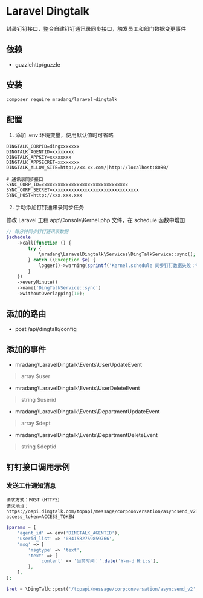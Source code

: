 # Laravel Dingtalk

封装钉钉接口，整合自建钉钉通讯录同步接口，触发员工和部门数据变更事件

## 依赖
- guzzlehttp/guzzle

## 安装
```
composer require mradang/laravel-dingtalk
```

## 配置
1. 添加 .env 环境变量，使用默认值时可省略
```
DINGTALK_CORPID=dingxxxxxxx
DINGTALK_AGENTID=xxxxxxxx
DINGTALK_APPKEY=xxxxxxxx
DINGTALK_APPSECRET=xxxxxxxx
DINGTALK_ALLOW_SITE=http://xx.xx.com/|http://localhost:8080/

# 通讯录同步接口
SYNC_CORP_ID=xxxxxxxxxxxxxxxxxxxxxxxxxxxxxxxx
SYNC_CORP_SECRET=xxxxxxxxxxxxxxxxxxxxxxxxxxxxxxxx
SYNC_HOST=http://xxx.xxx.xxx
```

2. 手动添加钉钉通讯录同步任务

修改 Laravel 工程 app\Console\Kernel.php 文件，在 schedule 函数中增加
```php
// 每分钟同步钉钉通讯录数据
$schedule
    ->call(function () {
        try {
            \mradang\LaravelDingtalk\Services\DingTalkService::sync();
        } catch (\Exception $e) {
            logger()->warning(sprintf('Kernel.schedule 同步钉钉数据失败：%s', $e->getMessage()));
        }
    })
    ->everyMinute()
    ->name('DingTalkService::sync')
    ->withoutOverlapping(10);
```

## 添加的路由
- post /api/dingtalk/config

## 添加的事件
- mradang\LaravelDingtalk\Events\UserUpdateEvent
> array $user
- mradang\LaravelDingtalk\Events\UserDeleteEvent
> string $userid
- mradang\LaravelDingtalk\Events\DepartmentUpdateEvent
> array $dept
- mradang\LaravelDingtalk\Events\DepartmentDeleteEvent
> string $deptid

## 钉钉接口调用示例

### 发送工作通知消息

```
请求方式：POST（HTTPS）
请求地址：https://oapi.dingtalk.com/topapi/message/corpconversation/asyncsend_v2?access_token=ACCESS_TOKEN
```

```php
$params = [
    'agent_id' => env('DINGTALK_AGENTID'),
    'userid_list' => '0841582759859766',
    'msg' => [
        'msgtype' => 'text',
        'text' => [
            'content' => '当前时间：'.date('Y-m-d H:i:s'),
        ],
    ],
];

$ret = \DingTalk::post('/topapi/message/corpconversation/asyncsend_v2', $params);
```
